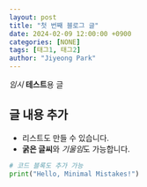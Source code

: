 ```yaml
---
layout: post
title: "첫 번째 블로그 글"
date: 2024-02-09 12:00:00 +0900
categories: [NONE]
tags: [태그1, 태그2]
author: "Jiyeong Park"
---
```


_임시_ **테스트**용 글

## 글 내용 추가

- 리스트도 만들 수 있습니다.
- **굵은 글씨**와 *기울임*도 가능합니다.

```python
# 코드 블록도 추가 가능
print("Hello, Minimal Mistakes!")
```
